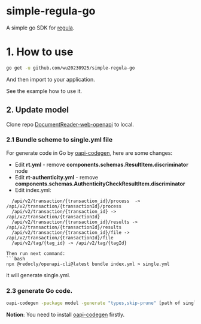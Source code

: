 # simple-regula-go

A simple go SDK for [regula](https://docs.regulaforensics.com/develop/overview/).

# 1. How to use
```bash
go get -u github.com/wu20230925/simple-regula-go
```
And then import to your application.

See the example how to use it.

## 2. Update model

Clone repo [DocumentReader-web-openapi](https://github.com/regulaforensics/DocumentReader-web-openapi)
to local.

### 2.1 Bundle scheme to single.yml file

For generate code in Go by [oapi-codegen](https://github.com/deepmap/oapi-codegen/tree/master), here are some changes:

- Edit **rt.yml** - remove **components.schemas.ResultItem.discriminator** node
- Edit **rt-authenticity.yml** - remove **components.schemas.AuthenticityCheckResultItem.discriminator**
- Edit index.yml:

```
  /api/v2/transaction/{transaction_id}/process  ->  /api/v2/transaction/{transactionId}/process
  /api/v2/transaction/{transaction_id} -> /api/v2/transaction/{transactionId}
  /api/v2/transaction/{transaction_id}/results -> /api/v2/transaction/{transactionId}/results
  /api/v2/transaction/{transaction_id}/file -> /api/v2/transaction/{transactionId}/file
  /api/v2/tag/{tag_id} -> /api/v2/tag/{tagId}
```

```
Then run next command:
```bash
npx @redocly/openapi-cli@latest bundle index.yml > single.yml
```



it will generate single.yml.

### 2.3 generate Go code.

```bash
oapi-codegen -package model -generate "types,skip-prune" [path of single.yml]> model/model.gen.go
```

**Notion**: You need to install [oapi-codegen](https://github.com/deepmap/oapi-codegen/tree/master) firstly.
